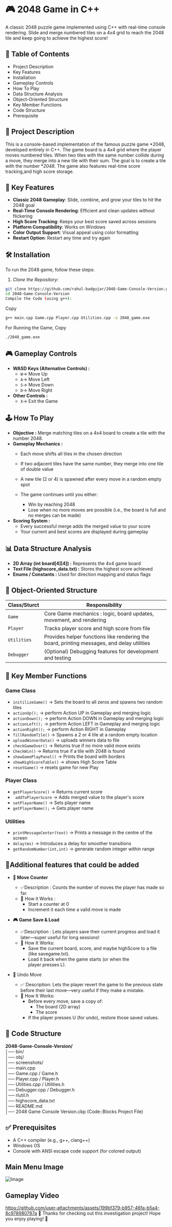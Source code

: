 # 🎮 2048 Game in C++  

A classic 2048 puzzle game implemented using C++ with real-time console rendering. Slide and merge numbered tiles on a 4x4 grid to reach the 2048 tile and keep going to achieve the highest score! 

## 🌟 Table of Contents
- Project Description
- Key Features
- Installation
- Gameplay Controls
- How To Play
- Data Structure Analysis
- Object-Oriented Structure
- Key Member Functions
- Code Structure
- Prerequisite

## 📄 Project Description
This is a console-based implementation of the famous puzzle game *2048, developed entirely in C++. The game board is a 4x4 grid where the player moves numbered tiles. When two tiles with the same number collide during a move, they merge into a new tile with their sum. The goal is to create a tile with the number **2048*. The game also features real-time score tracking,and high score storage.

## 🚀 Key Features
- **Classic 2048 Gameplay**: Slide, combine, and grow your tiles to hit the 2048 goal
- **Real-Time Console Rendering**: Efficient and clean updates without flickering
- **High Score Tracking**: Keeps your best score saved across sessions
- **Platform Compatibility**: Works on Windows
- **Color Output Support**: Visual appeal using color formatting
- **Restart Option**: Restart any time and try again

## 🛠 Installation
To run the 2048 game, follow these steps:

1. *Clone the Repository*:
```bash
git clone https://github.com/rahul-badgujar/2048-Game-Console-Version.git
cd 2048-Game-Console-Version
Compile the Code (using g++):
```
Copy
```bash
g++ main.cpp Game.cpp Player.cpp Utilities.cpp -o 2048_game.exe
```
For Running the Game, Copy
```bash
./2048_game.exe
```

## 🎮 Gameplay Controls
- **WASD Keys (Alternative Controls) :**
    - `W`→ Move Up
    - `A`→ Move Left
    - `S`→ Move Down
    - `D`→ Move Right
- **Other Controls :**
    - `X`→ Exit the Game
    
## 🕹 How To Play

- **Objective :** Merge matching tiles on a 4x4 board to create a tile with the number 2048.
- **Gameplay Mechanics :**
    - Each move shifts all tiles in the chosen direction
    - If two adjacent tiles have the same number, they merge into one tile of double value
    - A new tile (2 or 4) is spawned after every move in a random empty spot

    - The game continues until you either:
        - Win by reaching 2048
        - Lose when no more moves are possible (i.e., the board is full and no merges can be made)
- **Scoring System :**
    - Every successful merge adds the merged value to your score
    - Your current and best scores are displayed during gameplay   

## 📊 Data Structure Analysis

- **2D Array (int board[4][4]) :** Represents the 4x4 game board
- **Text File (highscore_data.txt) :** Stores the highest score achieved
- **Enums / Constants :** Used for direction mapping and status flags

## 🧱 Object-Oriented Structure

| Class/Sturct           | Responsibility                                                   |
|----------------|-----------------------------------------------------------------|
|`Game`|Core Game mechanics : logic, board updates, movement, and rendering |
|`Player`|Tracks player score and high score from file|
|`Utilities`|Provides helper functions like rendering the board, printing messages, and delay utilities|
|`Debugger`|(Optional) Debugging features for development and testing|

## 🔑 Key Member Functions

### Game Class
- `initilizeGame()` → Sets the board to all zeros and spawns two random tiles
- `actionUp();`   →  perform Action UP in Gameplay and merging logic
-  `actionDown();` →  perform Action DOWN in Gameplay and merging logic
- `actionLeft();`  →  perform Action LEFT in Gameplay and merging logic
-  `actionRight();`  →  perform Action RIGHT in Gameplay 
- `fillRandomTile()` → Spawns a 2 or 4 tile at a random empty location
- `uploadWinnerData()` → uploads winners data to file
- `checkGameOver()` → Returns true if no more valid move exists
- `CheckWin()` → Returns true if a tile with 2048 is found
- `showGamePlayPanel()` → Prints the board with borders 
- `showHighScoreTable()` → shows High Score Table
- `resetGame()` → resets game for new Play

### Player Class
- `getPlayerScore()` → Returns current score
- ` addToPlayerScore` → Adds merged value to the player's score
- `setPlayerName()` → Sets player name
- `getPlayerName();` → Gets player name

### Utilities
- `printMessageCenter(text)` → Prints a message in the centre of the screen
- `delay(ms)` → Introduces a delay for smoother transitions
- `getRandomNumber(int,int)` → generate random integer within range

## 🤔Additional features that could be added 
- **🔢 Move Counter**
    - ✅Description : Counts the number of moves the player has made so far.
    - 🧠 How it Works : 
        - Start a counter at 0
        - Increment it each time a valid move is made
- **🎮 Game Save & Load**
    - ✅Description : Lets players save their current progress and load it later—super useful for long sessions!
    - 🧠 How It Works:
        - Save the current board, score, and maybe highScore to a file (like savegame.txt).
        - Load it back when the game starts (or when the player presses L).

- 🔁 Undo Move
    - ✅ Description: Lets the player revert the game to the previous state before their last move—very useful if they make a mistake.
    - 🧠 How It Works:
        - Before every move, save a copy of:
            - The board (2D array)
            - The score
        - If the player presses U (for undo), restore those saved values.

## 📁 Code Structure
**2048-Game-Console-Version/**  
│── bin/    
│── obj/    
│── screenshots/  
│── main.cpp    
│── Game.cpp / Game.h  
│── Player.cpp / Player.h  
│── Utilities.cpp / Utilities.h  
│── Debugger.cpp / Debugger.h  
│── rlutil.h  
│── highscore_data.txt  
│── README.md  
│── 2048 Game Console Version.cbp (Code::Blocks Project File)

## ✅ Prerequisites
- A C++ compiler (e.g., g++, clang++)
- Windows OS
- Console with ANSI escape code support (for colored output)

## Main Menu Image
![Image](https://github.com/user-attachments/assets/8a943eeb-28d2-4a0f-b8e1-55509275fc22)

## Gameplay Video
https://github.com/user-attachments/assets/199bf379-b957-46fa-b5a4-8c978980787a
🎉 Thanks for checking out this investigation project! Hope you enjoy playing! 🚀
